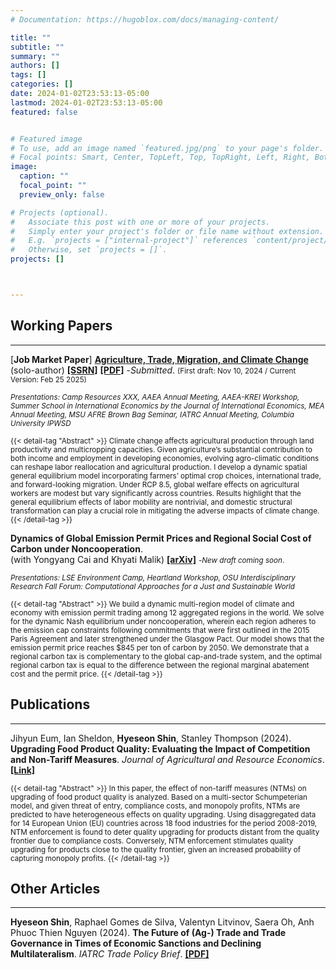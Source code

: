 ```yaml
---
# Documentation: https://hugoblox.com/docs/managing-content/

title: ""
subtitle: ""
summary: ""
authors: []
tags: []
categories: []
date: 2024-01-02T23:53:13-05:00
lastmod: 2024-01-02T23:53:13-05:00
featured: false


# Featured image
# To use, add an image named `featured.jpg/png` to your page's folder.
# Focal points: Smart, Center, TopLeft, Top, TopRight, Left, Right, BottomLeft, Bottom, BottomRight.
image:
  caption: ""
  focal_point: ""
  preview_only: false

# Projects (optional).
#   Associate this post with one or more of your projects.
#   Simply enter your project's folder or file name without extension.
#   E.g. `projects = ["internal-project"]` references `content/project/deep-learning/index.md`.
#   Otherwise, set `projects = []`.
projects: []



---
```


## Working Papers 
<hr>


[**Job Market Paper**] **[Agriculture, Trade, Migration, and Climate Change]()** (solo-author) **[[SSRN]](https://papers.ssrn.com/sol3/papers.cfm?abstract_id=5154011)** **[[PDF]](/uploads/JMP_HyeseonShin.pdf)** -*Submitted*. <small>(First draft: Nov 10, 2024 / Current Version: Feb 25 2025)</small> 

<small>*Presentations: Camp Resources XXX, AAEA Annual Meeting, AAEA-KREI Workshop, Summer School in International Economics by the Journal of International Economics, MEA Annual Meeting, MSU AFRE Brown Bag Seminar, IATRC Annual Meeting, Columbia University IPWSD*</small> 

<!-- <small>Climate change affects agricultural production through land productivity and multicropping capacities. Given agriculture’s substantial contribution to both income and employment in developing economies, evolving agro-climatic conditions can reshape labor reallocation and agricultural production. I develop a dynamic spatial general equilibrium model incorporating farmers’ optimal crop choices, international trade, and forward-looking migration. Under RCP 8.5, global welfare effects on agricultural workers are modest but vary significantly across countries. Results highlight that the general equilibrium effects of labor mobility are nontrivial, and domestic structural transformation can play a crucial role in mitigating the adverse impacts of climate change. </small>  -->

<span style="font-size: smaller;">
{{< detail-tag "Abstract" >}}
Climate change affects agricultural production through land productivity and multicropping capacities. Given agriculture’s substantial contribution to both income and employment in developing economies, evolving agro-climatic conditions can reshape labor reallocation and agricultural production. I develop a dynamic spatial general equilibrium model incorporating farmers’ optimal crop choices, international trade, and forward-looking migration. Under RCP 8.5, global welfare effects on agricultural workers are modest but vary significantly across countries. Results highlight that the general equilibrium effects of labor mobility are nontrivial, and domestic structural transformation can play a crucial role in mitigating the adverse impacts of climate change. 
{{< /detail-tag >}}
</span>

<br>

**Dynamics of Global Emission Permit Prices and Regional Social Cost of Carbon under Noncooperation**. <br> (with Yongyang Cai and Khyati Malik) **[[arXiv]](https://arxiv.org/pdf/2312.15563)** <small>-*New draft coming soon*.</small>

<small>*Presentations: LSE Environment Camp, Heartland Workshop, OSU Interdisciplinary Research Fall Forum: Computational Approaches for a Just and Sustainable World*</small>

<!-- ![Description of the figure](/myfigures/cai_et_al_2024_fig.png) -->


<span style="font-size: smaller;">
{{< detail-tag "Abstract" >}}
We build a dynamic multi-region model of climate and economy with emission permit trading among 12 aggregated regions in the world. We solve for the dynamic Nash equilibrium under noncooperation, wherein each region adheres to the emission cap constraints following commitments that were first outlined in the 2015 Paris Agreement and later strengthened under the Glasgow Pact. Our model shows that the emission permit price reaches $845 per ton of carbon by 2050. We demonstrate that a regional carbon tax is complementary to the global cap-and-trade system, and the optimal regional carbon tax is equal to the difference between the regional marginal abatement cost and the permit price.
{{< /detail-tag >}}
</span>
<br>


## Publications

<hr>

 Jihyun Eum, Ian Sheldon, **Hyeseon Shin**, Stanley Thompson (2024). **Upgrading Food Product Quality: Evaluating the Impact of Competition and Non-Tariff Measures**. _Journal of Agricultural and Resource Economics_. **[[Link]](https://jareonline.org/articles/upgrading-food-product-quality-evaluating-the-impact-of-competition-and-non-tariff-measures/)**

<span style="font-size: smaller;">
{{< detail-tag "Abstract" >}}
In this paper, the effect of non-tariff measures (NTMs) on upgrading of food product quality is analyzed. Based on a multi-sector Schumpeterian model, and given threat of entry, compliance costs, and monopoly profits, NTMs are predicted to have heterogeneous effects on quality upgrading. Using disaggregated data for 14 European Union (EU) countries across 18 food industries for the period 2008-2019, NTM enforcement is found to deter quality upgrading for products distant from the quality frontier due to compliance costs. Conversely, NTM enforcement stimulates quality upgrading for products close to the quality frontier, given an increased probability of capturing monopoly profits.
{{< /detail-tag >}}
</span>
<br>





## Other Articles

<hr>

**Hyeseon Shin**, Raphael Gomes de Silva, Valentyn Litvinov, Saera Oh, Anh Phuoc Thien Nguyen (2024). **The Future of (Ag-) Trade and Trade Governance in Times of Economic Sanctions and Declining Multilateralism**. _IATRC Trade Policy Brief_. **[[PDF]](/uploads/article_Shin_et_al_2024.pdf)**


<br>
